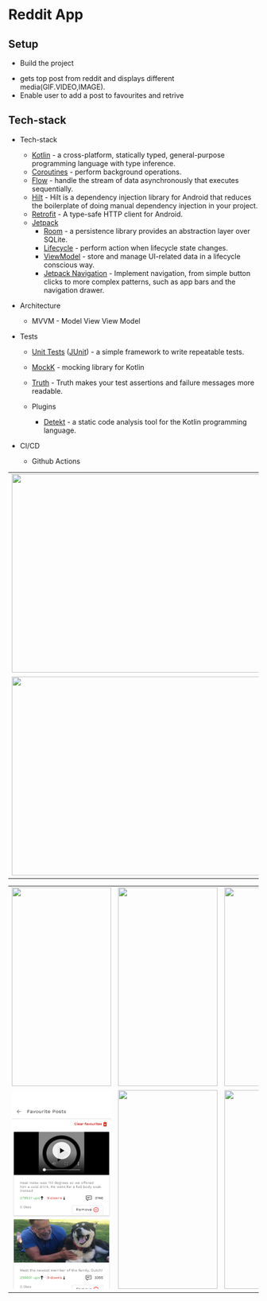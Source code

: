 # Reddit App

## Setup

 - Build the project

* gets top post from reddit and displays different media(GIF.VIDEO,IMAGE).
* Enable user to add a post to favourites and retrive

## Tech-stack

* Tech-stack
    * [Kotlin](https://kotlinlang.org/) - a cross-platform, statically typed, general-purpose programming language with type inference.
    * [Coroutines](https://kotlinlang.org/docs/reference/coroutines-overview.html) - perform background operations.
    * [Flow](https://kotlinlang.org/docs/reference/coroutines/flow.html) - handle the stream of data asynchronously that executes sequentially.
    * [Hilt](https://developer.android.com/training/dependency-injection/hilt-android) - Hilt is a dependency injection library for Android that reduces the boilerplate of doing manual dependency injection in your project.
    * [Retrofit](https://square.github.io/retrofit/) - A type-safe HTTP client for Android.
    * [Jetpack](https://developer.android.com/jetpack)
        * [Room](https://developer.android.com/topic/libraries/architecture/room) - a persistence library provides an abstraction layer over SQLite.
        * [Lifecycle](https://developer.android.com/topic/libraries/architecture/lifecycle) - perform action when lifecycle state changes.
        * [ViewModel](https://developer.android.com/topic/libraries/architecture/viewmodel) - store and manage UI-related data in a lifecycle conscious way.
        * [Jetpack Navigation](https://developer.android.com/guide/navigation/navigation-getting-started) -  Implement navigation, from simple button clicks to more complex patterns, such as app bars and the navigation drawer.

* Architecture
    * MVVM - Model View View Model
* Tests
    * [Unit Tests](https://en.wikipedia.org/wiki/Unit_testing) ([JUnit](https://junit.org/junit4/)) - a simple framework to write repeatable tests.
    * [MockK](https://github.com/mockk) - mocking library for Kotlin
    * [Truth](https://github.com/google/truth) - Truth makes your test assertions and failure messages more readable.

  * Plugins
      * [Detekt](https://github.com/detekt/detekt) - a static code analysis tool for the Kotlin programming language.

* CI/CD
    * Github Actions
    

<table>
<tr>
<td>
<img  width="800" height="400" src="./screenshort/tests.png"/>
</td>
</tr>
<tr>
<td>
<img  width="800" height="400" src="./screenshort/test2.png"/>
</td>
</tr>


</table>


<table>
<tr>
<td>
<img  width="200" height="400" src="./screenshort/8.png"/>
</td>
<td>
<img  width="200" height="400" src="./screenshort/9.png"/>
</td>
<td>
<img  width="200" height="400" src="./screenshort/10.png"/>
</td>
</tr>

<tr>
<td>
<img  width="200" height="400" src="./screenshort/3.png"/>
</td>
<td>
<img  width="200" height="400" src="./screenshort/11.png"/>
</td>
<td>
<img  width="200" height="400" src="./screenshort/12.png"/>
</td>
</table>



